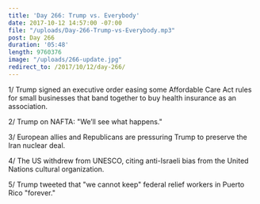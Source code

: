 ```yaml
---
title: 'Day 266: Trump vs. Everybody'
date: 2017-10-12 14:57:00 -07:00
file: "/uploads/Day-266-Trump-vs-Everybody.mp3"
post: Day 266
duration: '05:48'
length: 9760376
image: "/uploads/266-update.jpg"
redirect_to: /2017/10/12/day-266/
---
```


1/ Trump signed an executive order easing some Affordable Care Act rules for small businesses that band together to buy health insurance as an association.

2/ Trump on NAFTA: "We’ll see what happens."

3/ European allies and Republicans are pressuring Trump to preserve the Iran nuclear deal.

4/ The US withdrew from UNESCO, citing anti-Israeli bias from the United Nations cultural organization.

5/ Trump tweeted that "we cannot keep" federal relief workers in Puerto Rico "forever."